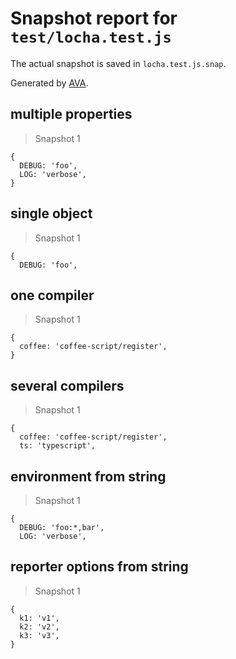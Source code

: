# Snapshot report for `test/locha.test.js`

The actual snapshot is saved in `locha.test.js.snap`.

Generated by [AVA](https://ava.li).

## multiple properties

> Snapshot 1

    {
      DEBUG: 'foo',
      LOG: 'verbose',
    }

## single object

> Snapshot 1

    {
      DEBUG: 'foo',
    

## one compiler

> Snapshot 1

    {
      coffee: 'coffee-script/register',
    }

## several compilers

> Snapshot 1

    {
      coffee: 'coffee-script/register',
      ts: 'typescript',
    

## environment from string

> Snapshot 1

    {
      DEBUG: 'foo:*,bar',
      LOG: 'verbose',
    

## reporter options from string

> Snapshot 1

    {
      k1: 'v1',
      k2: 'v2',
      k3: 'v3',
    }